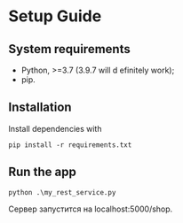 # Setup Guide
## System requirements
* Python, >=3.7 (3.9.7 will d  efinitely work);
* pip.

## Installation
Install dependencies with

`pip install -r requirements.txt`

## Run the app
`python .\my_rest_service.py`

Сервер запустится на localhost:5000/shop.